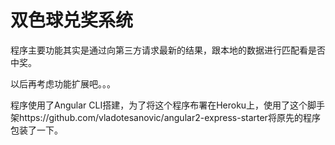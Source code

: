 # 双色球兑奖系统
程序主要功能其实是通过向第三方请求最新的结果，跟本地的数据进行匹配看是否中奖。

以后再考虑功能扩展吧。。。

程序使用了Angular CLI搭建，为了将这个程序布署在Heroku上，使用了这个脚手架https://github.com/vladotesanovic/angular2-express-starter将原先的程序包装了一下。



